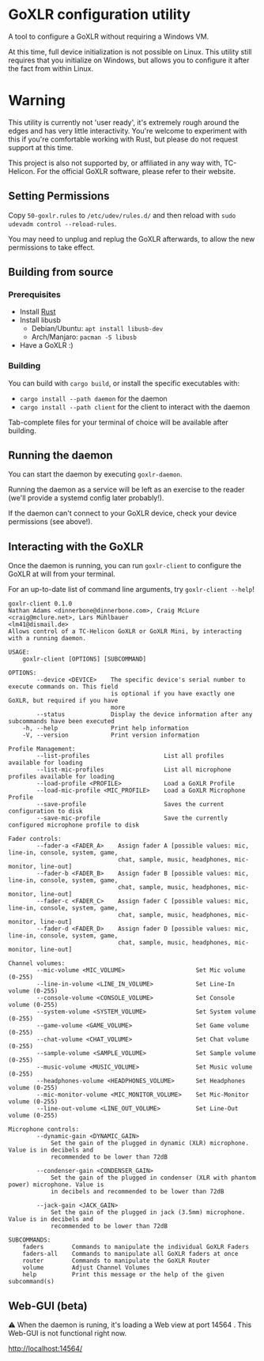 # GoXLR configuration utility
A tool to configure a GoXLR without requiring a Windows VM.

At this time, full device initialization is not possible on Linux. This utility still requires that you initialize on Windows, but allows you to configure it after the fact from within Linux.

# Warning
This utility is currently not 'user ready', it's extremely rough around the edges and has very little interactivity. You're welcome to experiment with this if you're comfortable working with Rust, but please do not request support at this time.

This project is also not supported by, or affiliated in any way with, TC-Helicon. For the official GoXLR software, please refer to their website. 

## Setting Permissions
Copy `50-goxlr.rules` to `/etc/udev/rules.d/` and then reload with `sudo udevadm control --reload-rules`.

You may need to unplug and replug the GoXLR afterwards, to allow the new permissions to take effect.

## Building from source
### Prerequisites
- Install [Rust](https://rustup.rs/)
- Install libusb
  - Debian/Ubuntu: `apt install libusb-dev`
  - Arch/Manjaro: `pacman -S libusb`
- Have a GoXLR :)

### Building
You can build with `cargo build`, or install the specific executables with:
- `cargo install --path daemon` for the daemon
- `cargo install --path client` for the client to interact with the daemon

Tab-complete files for your terminal of choice will be available after building.

## Running the daemon
You can start the daemon by executing `goxlr-daemon`.

Running the daemon as a service will be left as an exercise to the reader (we'll provide a systemd config later probably!).

If the daemon can't connect to your GoXLR device, check your device permissions (see above!).

## Interacting with the GoXLR
Once the daemon is running, you can run `goxlr-client` to configure the GoXLR at will from your terminal.

For an up-to-date list of command line arguments, try `goxlr-client --help`!

```
goxlr-client 0.1.0
Nathan Adams <dinnerbone@dinnerbone.com>, Craig McLure <craig@mclure.net>, Lars Mühlbauer
<lm41@dismail.de>
Allows control of a TC-Helicon GoXLR or GoXLR Mini, by interacting with a running daemon.

USAGE:
    goxlr-client [OPTIONS] [SUBCOMMAND]

OPTIONS:
        --device <DEVICE>    The specific device's serial number to execute commands on. This field
                             is optional if you have exactly one GoXLR, but required if you have
                             more
        --status             Display the device information after any subcommands have been executed
    -h, --help               Print help information
    -V, --version            Print version information

Profile Management:
        --list-profiles                     List all profiles available for loading
        --list-mic-profiles                 List all microphone profiles available for loading
        --load-profile <PROFILE>            Load a GoXLR Profile
        --load-mic-profile <MIC_PROFILE>    Load a GoXLR Microphone Profile
        --save-profile                      Saves the current configuration to disk
        --save-mic-profile                  Save the currently configured microphone profile to disk

Fader controls:
        --fader-a <FADER_A>    Assign fader A [possible values: mic, line-in, console, system, game,
                               chat, sample, music, headphones, mic-monitor, line-out]
        --fader-b <FADER_B>    Assign fader B [possible values: mic, line-in, console, system, game,
                               chat, sample, music, headphones, mic-monitor, line-out]
        --fader-c <FADER_C>    Assign fader C [possible values: mic, line-in, console, system, game,
                               chat, sample, music, headphones, mic-monitor, line-out]
        --fader-d <FADER_D>    Assign fader D [possible values: mic, line-in, console, system, game,
                               chat, sample, music, headphones, mic-monitor, line-out]

Channel volumes:
        --mic-volume <MIC_VOLUME>                    Set Mic volume (0-255)
        --line-in-volume <LINE_IN_VOLUME>            Set Line-In volume (0-255)
        --console-volume <CONSOLE_VOLUME>            Set Console volume (0-255)
        --system-volume <SYSTEM_VOLUME>              Set System volume (0-255)
        --game-volume <GAME_VOLUME>                  Set Game volume (0-255)
        --chat-volume <CHAT_VOLUME>                  Set Chat volume (0-255)
        --sample-volume <SAMPLE_VOLUME>              Set Sample volume (0-255)
        --music-volume <MUSIC_VOLUME>                Set Music volume (0-255)
        --headphones-volume <HEADPHONES_VOLUME>      Set Headphones volume (0-255)
        --mic-monitor-volume <MIC_MONITOR_VOLUME>    Set Mic-Monitor volume (0-255)
        --line-out-volume <LINE_OUT_VOLUME>          Set Line-Out volume (0-255)

Microphone controls:
        --dynamic-gain <DYNAMIC_GAIN>
            Set the gain of the plugged in dynamic (XLR) microphone. Value is in decibels and
            recommended to be lower than 72dB

        --condenser-gain <CONDENSER_GAIN>
            Set the gain of the plugged in condenser (XLR with phantom power) microphone. Value is
            in decibels and recommended to be lower than 72dB

        --jack-gain <JACK_GAIN>
            Set the gain of the plugged in jack (3.5mm) microphone. Value is in decibels and
            recommended to be lower than 72dB

SUBCOMMANDS:
    faders        Commands to manipulate the individual GoXLR Faders
    faders-all    Commands to manipulate all GoXLR faders at once
    router        Commands to manipulate the GoXLR Router
    volume        Adjust Channel Volumes
    help          Print this message or the help of the given subcommand(s)

```

## Web-GUI (beta)

⚠️ When the daemon is runing, it's loading a Web view at port 14564 .
This Web-GUI is not functional right now.

[http://localhost:14564/](http://localhost:14564/)

